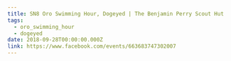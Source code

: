 ```yaml
---
title: SN8 Oro Swimming Hour, Dogeyed | The Benjamin Perry Scout Hut
tags:
  - oro_swimming_hour
  - dogeyed
date: 2018-09-28T00:00:00.000Z
link: https://www.facebook.com/events/663683747302007
---
```

